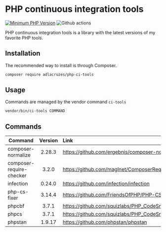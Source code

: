 # PHP continuous integration tools

[![Minimum PHP Version](https://img.shields.io/badge/php-%3E%3D%207.4-8892BF.svg?style=flat-square)](https://php.net/)
![Github actions](https://github.com/adlacruzes/php-ci-tools/workflows/Continuous%20Integration/badge.svg?branch=master)

PHP continuous integration tools is a library with the latest versions of my favorite PHP tools.

## Installation

The recommended way to install is through Composer.

```sh
composer require adlacruzes/php-ci-tools
```

## Usage

Commands are managed by the vendor command `ci-tools`

```sh
vendor/bin/ci-tools COMMAND
```

## Commands

| Command                  | Version | Link                                               |
|--------------------------|:-------:|:---------------------------------------------------|
| composer-normalize       | 2.28.3  | https://github.com/ergebnis/composer-normalize     |
| composer-require-checker |  3.2.0  | https://github.com/maglnet/ComposerRequireChecker  |
| infection                | 0.24.0  | https://github.com/infection/infection             |
| php-cs-fixer             | 3.14.4  | https://github.com/FriendsOfPHP/PHP-CS-Fixer       |
| phpcbf                   |  3.7.1  | https://github.com/squizlabs/PHP_CodeSniffer       |
| phpcs                    |  3.7.1  | https://github.com/squizlabs/PHP_CodeSniffer       |
| phpstan                  | 1.9.17  | https://github.com/phpstan/phpstan                 |
